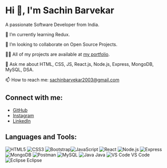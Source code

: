 # Hi 👋, I'm Sachin Barvekar
A passionate Software Developer from India.

🌱 I’m currently learning Redux.

👯 I’m looking to collaborate on Open Source Projects.

👨‍💻 All of my projects are available at [my portfolio](https://swaraj-pawar-portfolio.netlify.app/).

💬 Ask me about HTML, CSS, JS, React.js, Node.js, Express, MongoDB, MySQL, DSA.

📫 How to reach me: sachinbarvekar2003@gmail.com

## Connect with me:
- [GitHub](https://github.com/swaraj-pawar-webdev)
- [Instagram](https://instagram.com/swaraj_pawar_7)
- [LinkedIn](https://linkedin.com/in/swaraj_pawar_7)

## Languages and Tools:  
![HTML5](https://img.icons8.com/color/48/000000/html-5.png) ![CSS3](https://img.icons8.com/color/48/000000/css3.png) ![Bootstrap](https://img.icons8.com/color/48/000000/bootstrap.png)![JavaScript](https://img.icons8.com/color/48/000000/javascript.png) ![React](https://img.icons8.com/color/48/000000/react-native.png) ![Node.js](https://img.icons8.com/color/48/000000/nodejs.png) ![Express](https://img.icons8.com/color/48/000000/express.png) ![MongoDB](https://img.icons8.com/color/48/000000/mongodb.png) ![Postman](https://img.icons8.com/fluency/48/000000/postman-api.png) ![MySQL](https://img.icons8.com/fluency/48/000000/mysql-logo.png) ![Java](https://img.icons8.com/color/48/000000/java-coffee-cup-logo.png) Java ![VS Code](https://img.icons8.com/color/48/000000/visual-studio-code-2019.png) VS Code ![Eclipse](https://img.icons8.com/officel/48/000000/java-eclipse.png) Eclipse
